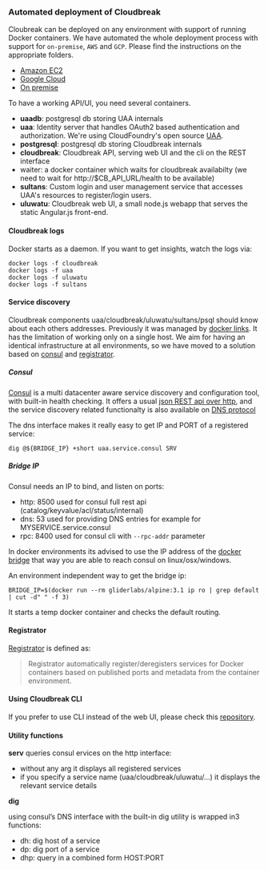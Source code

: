 ### Automated deployment of Cloudbreak

Cloubreak can be deployed on any environment with support of running Docker containers. We have automated the whole deployment process with support for `on-premise`, `AWS` and `GCP`. Please find the instructions on the appropriate folders.

- [Amazon EC2](https://github.com/sequenceiq/cloudbreak-deployment/blob/master/aws/README.md)
- [Google Cloud]()
- [On premise](https://github.com/sequenceiq/cloudbreak-deployment/blob/master/local/README.md)

To have a working API/UI, you need several containers.

- **uaadb**: postgresql db storing UAA internals
- **uaa**: Identity server that handles OAuth2 based authentication and authorization. We're using CloudFoundry's open source [UAA](https://github.com/cloudfoundry/uaa).
- **postgresql**: postgresql db storing Cloudbreak internals
- **cloudbreak**: Cloudbreak API, serving web UI and the cli on the REST interface
- waiter: a docker container which waits for cloudbreak availabilty (we need to wait for http://$CB_API_URL/health to be available)
- **sultans**: Custom login and user management service that accesses UAA's resources to register/login users.
- **uluwatu**: Cloudbreak web UI, a small node.js webapp that serves the static Angular.js front-end.

#### Cloudbreak logs

Docker starts as a daemon. If you want to get insights, watch the logs via:

```
docker logs -f cloudbreak
docker logs -f uaa
docker logs -f uluwatu
docker logs -f sultans
```

#### Service discovery

Cloudbreak components uaa/cloudbreak/uluwatu/sultans/psql should know about each others addresses. Previously
it was managed by [docker links](https://docs.docker.com/userguide/dockerlinks/). It has the limitation of working
only on a single host. We aim for having an identical infrastructure at all environments, so we have moved to
a solution based on [consul](https://www.consul.io) and [registrator](https://github.com/gliderlabs/registrator).

##### Consul

[Consul]((https://www.consul.io) ) is a multi datacenter aware service discovery and configuration tool, with
built-in health checking. It offers a usual [json REST api over http](https://www.consul.io/docs/agent/http.html),
and the service discovery related functionalty is also available on [DNS protocol](https://www.consul.io/docs/agent/dns.html)

The dns interface makes it really easy to get IP and PORT of a registered service:

```
dig @${BRIDGE_IP} +short uaa.service.consul SRV
```

##### Bridge IP

Consul needs an IP to bind, and listen on ports:
- http: 8500 used for consul full rest api (catalog/keyvalue/acl/status/internal)
- dns: 53 used for providing DNS entries for example for MYSERVICE.service.consul
- rpc: 8400 used for consul cli with `--rpc-addr` parameter

In docker environments its advised to use the IP address of the
[docker bridge](https://docs.docker.com/articles/networking/) that way you are able
to reach consul on linux/osx/windows.

An environment independent way to get the bridge ip:
```
BRIDGE_IP=$(docker run --rm gliderlabs/alpine:3.1 ip ro | grep default | cut -d" " -f 3)
```
It starts a temp docker container and checks the default routing.

#### Registrator

[Registrator](https://github.com/gliderlabs/registrator) is defined as:

> Registrator automatically register/deregisters services for Docker containers based
> on published ports and metadata from the container environment.

#### Using Cloudbreak CLI

If you prefer to use CLI instead of the web UI, please check this [repository](https://github.com/sequenceiq/docker-cb-shell).


#### Utility functions

**serv**
queries consul ervices on the http interface:
- without any arg it displays all registered services
- if you specify a service name (uaa/cloudbreak/uluwatu/...) it displays the relevant service details

**dig**

using consul’s DNS interface with the built-in dig utility is wrapped in3 functions:
- dh: dig host of a service
- dp: dig port of a service
- dhp: query in a combined form HOST:PORT
